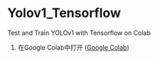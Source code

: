 # Yolov1_Tensorflow
Test and Train YOLOv1 with Tensorflow on Colab

1. 在Google Colab中打开
([Google Colab](https://colab.research.google.com/github/BITLiuYu/Yolov1_Tensorflow/blob/master/yolov1_github.ipynb))
